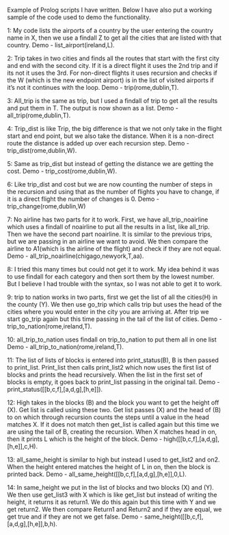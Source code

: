 Example of Prolog scripts I have written.
Below I have also put a working sample of the code used to demo the functionality.

1: My code lists the airports of a country by the user entering the country name in X, then we use a findall Z to get all the cities that are listed with that country. 
Demo - list_airport(ireland,L). 

2: Trip takes in two cities and finds all the routes that start with the first city and end with the second city. If it is a direct flight it uses the 2nd trip and if its not it uses the 3rd. For non-direct flights it uses recursion and checks if the W (which is the new endpoint airport) is in the list of visited airports if it’s not it continues with the loop. 
Demo - trip(rome,dublin,T).

3: All_trip is the same as trip, but I used a findall of trip to get all the results and put them in T. The output is now shown as a list.
Demo - all_trip(rome,dublin,T).

4: Trip_dist is like Trip, the big difference is that we not only take in the flight start and end point, but we also take the distance. When it is a non-direct route the distance is added up over each recursion step.
Demo - trip_dist(rome,dublin,W).

5: Same as trip_dist but instead of getting the distance we are getting the cost.
Demo - trip_cost(rome,dublin,W).

6: Like trip_dist and cost but we are now counting the number of steps in the recursion and using that as the number of flights you have to change, if it is a direct flight the number of changes is 0. 
Demo - trip_change(rome,dublin,W)

7: No airline has two parts for it to work. First, we have all_trip_noairline which uses a findall of noairline to put all the results in a list, like all_trip. Then we have the second part noairline. It is similar to the previous trips, but we are passing in an airline we want to avoid. We then compare the airline to A1(which is the airline of the flight) and check if they are not equal.
Demo - all_trip_noairline(chigago,newyork,T,aa).

8: I tried this many times but could not get it to work. My idea behind it was to use findall for each category and then sort them by the lowest number. But I believe I had trouble with the syntax, so I was not able to get it to work.

9: trip to nation works in two parts, first we get the list of all the cities(H) in the county (Y). We then use go_trip which calls trip but uses the head of the cities where you would enter in the city you are arriving at. After trip we start go_trip again but this time passing in the tail of the list of cities.
Demo - trip_to_nation(rome,ireland,T). 

10: all_trip_to_nation uses findall on trip_to_nation to put them all in one list
Demo - all_trip_to_nation(rome,ireland,T).

11: The list of lists of blocks is entered into print_status(B), B is then passed to print_list. Print_list then calls print_list2 which now uses the first list of blocks and prints the head recursively. When the list in the first set of blocks is empty, it goes back to print_list passing in the original tail.
Demo - print_status([[b,c,f],[a,d,g],[h,e]]).

12: High takes in the blocks (B) and the block you want to get the height off (X). Get list is called using these two. Get list passes (X) and the head of (B) to on which through recursion counts the steps until a value in the head matches X.  If it does not match then get_list is called again but this time we are using the tail of B, creating the recursion. When X matches head in on, then it prints L which is the height of the block. 
Demo - high([[b,c,f],[a,d,g],[h,e]],c,H).

13: all_same_height is similar to high but instead I used to get_list2 and on2. When the height entered matches the height of L in on, then the block is printed back.
Demo - all_same_height([[b,c,f],[a,d,g],[h,e]],0,L).

14: In same_height we put in the list of blocks and two blocks (X) and (Y). We then use get_list3 with X which is like get_list but instead of writing the height, it returns it as return1.  We do this again but this time with Y and we get return2. We then compare Return1 and Return2 and if they are equal, we get true and if they are not we get false.
Demo - same_height([[b,c,f],[a,d,g],[h,e]],b,h).
